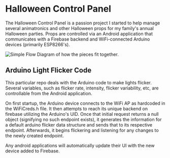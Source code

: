 # Halloween Control Panel
The Halloween Control Panel is a passion project I started to help manage several animatronics and other Halloween props for my family's annual Halloween parties. Props are controlled via an Android application that communicates with a Firebase backend and WiFi-connected Arduino devices (primarily ESP8266's).

![Simple Flow Diagram of how the pieces fit together.](https://i.ibb.co/tm8zzZh/Halloween-Control-Panel-Diagram.png)   

## Arduino Light Flicker Code
This particular repo deals with the Arduino code to make lights flicker. Several variables, such as flicker rate, intensity, flicker variability, etc, are controllable from the Android application. 

On first startup, the Arduino device connects to the WiFi AP as hardcoded in the WiFiCreds.h file. It then attempts to reach its unique backend on firebase utilizing the Arduino's UID. Once that initial request returns a null object (signifying no such endpoint exists), it generates the information for a default arduino flicker data structure and sends that to its respective endpoint. Afterwards, it begins flickering and listening for any changes to the newly created endpoint. 

Any android applications will automatically update their UI with the new device added to Firebase.
